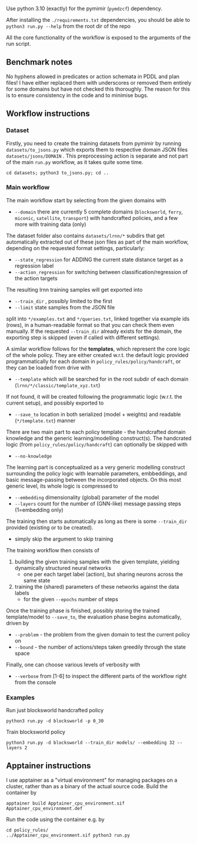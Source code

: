 Use python 3.10 (exactly) for the pymimir (`pymdzcf`) dependency.

After installing the `./requirements.txt` dependencies, you should be able to `python3 run.py --help` from the root dir of the repo

All the core functionality of the workflow is exposed to the arguments of the run script.

## Benchmark notes

No hyphens allowed in predicates or action schemata in PDDL and plan files! I have either replaced them with underscores or removed them entirely for some domains but have not checked this thoroughly. The reason for this is to ensure consistency in the code and to minimise bugs.

## Workflow instructions

### Dataset
Firstly, you need to create the training datasets from pymimir by running `datasets/to_jsons.py` 
which exports them to respective domain JSON files `datasets/jsons/DOMAIN` . 
This preprocessing action is separate and not part of the main `run.py` workflow, as it takes quite some time.

    cd datasets; python3 to_jsons.py; cd ..

### Main workflow
The main workflow start by selecting from the given domains with
 - `--domain` there are currently 5 complete domains (`blocksworld`, `ferry`, `miconic`, `satellite`, `transport`) with handcrafted policies, and a few more with training data (only)

The dataset folder also contains `datasets/lrnn/*` subdirs that get automatically extracted out of 
these json files as part of the main workflow, depending on the requested format settings, particularly:
 - `--state_regression` for ADDING the current state distance target as a regression label
 - `--action_regression` for switching between classification/regression of the action targets

The resulting lrnn training samples will get exported into
 - `--train_dir` , possibly limited to the first
 - `--limit` state samples from the JSON file

split into `*/examples.txt` and `*/queries.txt`, linked together via example ids (rows), in a human-readable format 
so that you can check them even manually.
If the requested `--train_dir` already exists for the domain, the exporting step is skipped (even if called with different settings).

A similar workflow follows for the **templates**, which represent the core logic of the whole policy. They are either created w.r.t. 
the default logic provided programmatically for each domain in `policy_rules/policy/handcraft`, or they can be loaded from drive with
 - `--template`  which will be searched for in the root subdir of each domain (`lrnn/*/classic/template_xyz.txt`)

If not found, it will be created following the programmatic logic (w.r.t. the current setup), and possibly exported to
- `--save_to` location in both serialized (model + weights) and readable (`*/template.txt`) manner

There are two main part to each policy template - the handcrafted domain knowledge and the generic learning/modelling construct(s).
The handcrated logic (from `policy_rules/policy/handcraft`) can optionally be skipped with
- `--no-knowledge`

The learning part is conceptualized as a very generic modelling construct surrounding the policy logic with learnable parameters, 
embbeddings, and basic message-passing between the incorporated objects. On this most generic level, its whole logic 
is compressed to
- `--embedding` dimensionality (global) parameter of the model
- `--layers` count for the number of (GNN-like) message passing steps (1=embedding only)

The training then starts automatically as long as there is some `--train_dir` provided (existing or to be created).
 - simply skip the argument to skip training

The training workflow then consists of
 1. building the given training samples with the given template, yielding dynamically structured neural networks
    - one per each target label (action), but sharing neurons across the same state
 2. training the (shared) parameters of these networks against the data labels
    - for the given `--epochs` number of steps

Once the training phase is finished, possibly storing the trained template/model to `--save_to`, 
the evaluation phase begins automatically, driven by
 - `--problem` - the problem from the given domain to test the current policy on
 - `--bound` - the number of actions/steps taken greedily through the state space

Finally, one can choose various levels of verbosity with
 - `--verbose` from [1-6] to inspect the different parts of the workflow right from the console

### Examples
Run just blocksworld handcrafted policy

    python3 run.py -d blocksworld -p 0_30

Train blocksworld policy

    python3 run.py -d blocksworld --train_dir models/ --embedding 32 --layers 2

## Apptainer instructions

I use apptainer as a "virtual environment" for managing packages on a cluster, rather than as a binary of the actual source code. Build the container by

    apptainer build Apptainer_cpu_environment.sif Apptainer_cpu_environment.def

Run the code using the container e.g. by

    cd policy_rules/
    ../Apptainer_cpu_environment.sif python3 run.py
